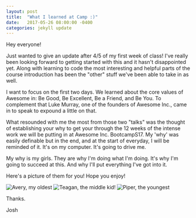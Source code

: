 ```yaml
---
layout: post
title:  "What I learned at Camp :)"
date:   2017-05-26 08:00:00 -0400
categories: jekyll update
---
```


Hey everyone!

Just wanted to give an update after 4/5 of my first week of class! I've really been looking forward to getting started with this and it hasn't disappointed yet. Along with learning to code the most interesting and helpful parts of the course introduction has been the "other" stuff we've been able to take in as well.

I want to focus on the first two days. We learned about the core values of Awesome in: Be Good, Be Excellent, Be a Friend, and Be You. To complement that Luke Murray, one of the founders of Awesome Inc., came in to speak to expound a little on that. 

What resounded with me the most from those two "talks" was the thought of establishing your why to get your through the 12 weeks of the intense work we will be putting in at Awesome Inc. BootcampS17. My 'why' was easily definable but in the end, and at the start of everyday, I will be reminded of it. It's on my computer. It's going to drive me. 

My why is my girls. They are why I'm doing what I'm doing. It's why I'm going to succeed at this. And why I'll put everything I've got into it. 

Here's a picture of them for you! Hope you enjoy!

![Avery, my oldest](/stewartblog/images/Daughter1.jpg) 
![Teagan, the middle kid!](/stewartblog/images/Daughter2.jpg) 
![Piper, the youngest](/stewartblog/images/Daughter3.jpg) 


Thanks.

Josh

